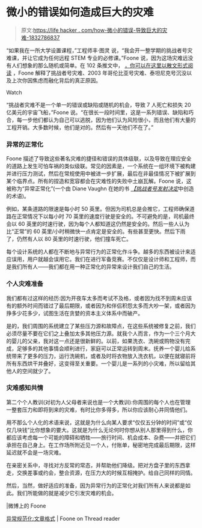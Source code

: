 # 微小的错误如何造成巨大的灾难

> 原文:[https://life hacker . com/how-微小的错误-导致巨大的灾难-1832786837](https://lifehacker.com/how-tiny-mistakes-cause-huge-disasters-1832786837)

“如果我在一所大学设置课程，”工程师丰·图灵 说，“我会开一整学期的挑战者号灾难课，并让它成为任何远程 STEM 专业的必修课。”Foone 说，因为这场灾难远没有人们想象的那么随机或简单。在 102 条推文中， [，你可以在这里以散文形式阅读](https://threadreaderapp.com/thread/1095550629919961088.html) ，Foone 解释了挑战者号灾难、2003 年哥伦比亚号灾难、泰坦尼克号沉没以及上次你因焦虑而融化背后的真正原因。

Watch

“挑战者灾难不是一个单一的错误或缺陷或随机的机会，导致 7 人死亡和损失 20 亿美元的宇宙飞船，”Foone 说。“在很长一段时间里，这是一系列错误、缺陷和巧合，每一步他们都认为自己可以逃脱，因为他们认为风险很小，而且他们有大量的工程开销。大多数时候，他们是对的。然后有一天他们不在了。”

### 异常的正常化

Foone 描述了导致这些著名灾难的捷径和错误的具体级联，以及导致在理应安全的道路上发生可怕车祸的类似级联。常见的因素是，一个系统在一组环境下被构建并进行压力测试，然后在常规使用中被进一步扩展，最后在非最佳情况下被扩展到某个临界点。所有的捏造和宽容都会在灾难性的失败中土崩瓦解。Foone 说，这被称为“异常正常化”(一个由 Diane Vaughn 在她的书 [*【挑战者号发射决定*](https://www.amazon.com/Challenger-Launch-Decision-Technology-Deviance-dp-022634682X/dp/022634682X/?asc_campaign=InlineText&asc_refurl=https://lifehacker.com/how-tiny-mistakes-cause-huge-disasters-1832786837&asc_source=&tag=kinjalifehackerlink-20)中创造的术语)。

例如，某条道路的限速是每小时 50 英里。但因为司机总是会推它，工程师确保道路在正常情况下以每小时 70 英里的速度行驶是安全的。不可避免的是，司机最终会以 60 英里的时速行驶，因为每个人都知道这仍然是安全的。然后一些人认为比“正常”的 60 英里/小时稍微快一点肯定是安全的。有些甚至更快。然后下雨了，仍然有人以 80 英里的时速行驶，他们撞车死亡。

每个设计系统的人都在不断地与异常行为的正常化作斗争。越多的东西被设计来适应误用，用户就越会误用它。我们在进行军备竞赛。不仅仅是设计师和工程师，而是我们所有人——我们都在用一种正常化的异常来设计我们自己的生活。

### 个人灾难准备

我们都有过这样的经历:因为开夜车太多而考试不及格，或者因为找不到周末应该有的额外时间而错过了最后期限，或者因为和伴侣积怨太多而大吵一架，或者因为挣多少花多少，试图生活在贪婪的资本主义体系中而破产。

是的，我们周围的系统建立了某些压力源和故障点，在这些系统被修复之前，我们必须尽量不要在它们之上叠加太多其他压力源。就我个人而言，作为一个三个月大的婴儿的父亲，我对这一点还是很新鲜的。以前，如果洗衣、洗碗或购物没有完成，足够多的其他事情会顺利进行，家庭可以正常运转到周末。抚养一个婴儿给系统带来了更多的压力，运行洗碗机，或者及时将衣物放入洗衣机，以便在就寝前将所有东西烘干并叠好，这变得至关重要。一个婴儿是一系列的小灾难，所以留给其他人的空间就少了。

### 灾难感知共情

第二个个人教训(对初为人父母者来说也是一个大教训):你周围的每个人也在管理一整套压力和即将到来的灾难，有时比你多得多，所以你应该耐心并同情他们。

用不那么个人化的术语来说，这就是为什么向某人要求“仅仅五分钟的时间”或“仅仅几块钱”比你想象的要大。这就是为什么无论何时你想从别人那里得到什么，你都应该考虑每一个可能的障碍和牺牲——旅行时间、机会成本、杂费——并把它们承担在自己身上。在工作场所附近见一个人，付账单，秘密地完成最后期限，这样延迟就不会是一场灾难。

在亲密关系中，寻找对方反常的常态，并帮助他们降级。把对方盘子里的东西拿走，交换差事或约会，整合资源，在压力大的时候互相掩护。给自己同样的同情。

然后，当然，做好适应的准备，因为异常行为的正常化对我们所有人来说都是如此。我们所能做的就是减少它引发灾难的机会。

|微博上的 Foone

[异常规范化:文章格式](https://threadreaderapp.com/thread/1095550629919961088.html) | Foone on Thread reader